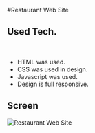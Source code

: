 #Restaurant Web Site
<h2>Used Tech.</h2><br>
<ul>
  
  <li>HTML was used.</li>
  <li>CSS was used in design.</li>
  <li>Javascript was used.</li>
  <li>Design is full responsive.</li>
</ul>

<h2>Screen</h2>

![Restaurant Web Site](https://github.com/mehmetalikimici/Restaurant-Web-Site/assets/115737497/d2684fe6-9ca4-4c5e-af4e-08f78e940e00)

